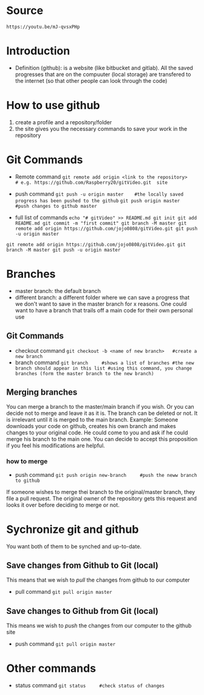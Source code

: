 # Source
	https://youtu.be/mJ-qvsxPHp

# Introduction
+ Definition (github): is a website (like bitbucket and gitlab). All the saved progresses that are on the compuuter (local storage) are transfered to the internet (so that other people can look through the code)

# How to use github
1. create a profile and a repository/folder
2. the site gives you the necessary commands to save your work in the repository

# Git Commands
+ Remote command
`git remote add origin <link to the repository>         # e.g. https://github.com/Raspberry20/gitVideo.git  site`

+ push command
`git push -u origin master    #the locally saved progress has been pushed to the github`
`git push origin master     #push changes to github master`

+ full list of commands
`
echo "# gitVideo" >> README.md
git init
git add README.md
git commit -m "first commit"
git branch -M master
git remote add origin https://github.com/jojo0808/gitVideo.git
git push -u origin master
`

`
git remote add origin https://github.com/jojo0808/gitVideo.git
git branch -M master
git push -u origin master
`

# Branches
+ master branch: the default branch
+ different branch: a different folder where we can save a progress that we don't want to save in the master branch for x reasons. One could want to have a branch that trails off a main code for their own personal use

## Git Commands
+ checkout command
`git checkout -b <name of new branch>   #create a new branch`
+ branch command
`git branch     #shows a list of branches #the new branch should appear in this list #using this command, you change branches (form the master branch to the new branch)`

## Merging branches
You can merge a branch to the master/main branch if you wish. Or you can decide not to merge and leave it as it is.
The branch can be deleted or not. It is irrelevant until it is merged to the main branch.
Example: Someone downloads your code on github, creates his own branch and makes changes to your original code. He could come to you and ask if he could merge his branch to the main one. You can decide to accept this proposition if you feel his modifications are helpful.

### how to merge
+ push command
`git push origin new-branch     #push the neww branch to github`

If someone wishes to merge thei branch to the original/master branch, they file a pull request. The original owner of the repository gets this request and looks it over before deciding to merge or not.


# Sychronize git and github
You want both of them to be synched and up-to-date.
## Save changes from Github to Git (local)
This means that we wish to *pull* the changes from github to our computer
+ pull command
`git pull origin master`

## Save changes to Github from Git (local)
This means we wish to *push* the changes from our computer to the github site
+ push command
`git pull origin master`

# Other commands
+ status command
`git status     #check status of changes`